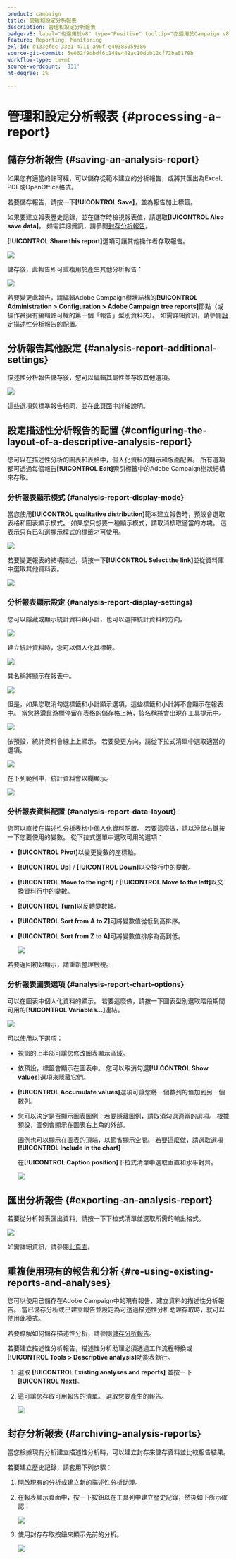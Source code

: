 ```yaml
---
product: campaign
title: 管理和設定分析報表
description: 管理和設定分析報表
badge-v8: label="也適用於v8" type="Positive" tooltip="亦適用於Campaign v8"
feature: Reporting, Monitoring
exl-id: d133efec-33e1-4711-a90f-e40385059386
source-git-commit: 5e062f9dbdf6c148e442ac10dbb12cf72ba0179b
workflow-type: tm+mt
source-wordcount: '831'
ht-degree: 1%

---
```


# 管理和設定分析報表 {#processing-a-report}

## 儲存分析報告 {#saving-an-analysis-report}

如果您有適當的許可權，可以儲存從範本建立的分析報告，或將其匯出為Excel、PDF或OpenOffice格式。

若要儲存報告，請按一下&#x200B;**[!UICONTROL Save]**，並為報告加上標籤。

如果要建立報表歷史記錄，並在儲存時檢視報表值，請選取&#x200B;**[!UICONTROL Also save data]**。 如需詳細資訊，請參閱[封存分析報告](#archiving-analysis-reports)。

**[!UICONTROL Share this report]**&#x200B;選項可讓其他操作者存取報告。

![](assets/s_ncs_user_report_wizard_010.png)

儲存後，此報告即可重複用於產生其他分析報告：

![](assets/s_ncs_user_report_wizard_08a.png)

若要變更此報告，請編輯Adobe Campaign樹狀結構的&#x200B;**[!UICONTROL Administration > Configuration > Adobe Campaign tree reports]**&#x200B;節點（或操作員擁有編輯許可權的第一個「報告」型別資料夾）。 如需詳細資訊，請參閱[設定描述性分析報告的配置](#configuring-the-layout-of-a-descriptive-analysis-report)。

## 分析報告其他設定 {#analysis-report-additional-settings}

描述性分析報告儲存後，您可以編輯其屬性並存取其他選項。

![](assets/s_ncs_user_report_wizard_08b.png)

這些選項與標準報告相同，並在[此頁面](../../reporting/using/properties-of-the-report.md)中詳細說明。

## 設定描述性分析報告的配置 {#configuring-the-layout-of-a-descriptive-analysis-report}

您可以在描述性分析的圖表和表格中，個人化資料的顯示和版面配置。 所有選項都可透過每個報告&#x200B;**[!UICONTROL Edit]**&#x200B;索引標籤中的Adobe Campaign樹狀結構來存取。

### 分析報表顯示模式 {#analysis-report-display-mode}

當您使用&#x200B;**[!UICONTROL qualitative distribution]**&#x200B;範本建立報告時，預設會選取表格和圖表顯示模式。 如果您只想要一種顯示模式，請取消核取適當的方塊。 這表示只有已勾選顯示模式的標籤才可使用。

![](assets/s_ncs_advuser_report_display_01.png)

若要變更報表的結構描述，請按一下&#x200B;**[!UICONTROL Select the link]**&#x200B;並從資料庫中選取其他資料表。

![](assets/s_ncs_advuser_report_display_02.png)

### 分析報表顯示設定 {#analysis-report-display-settings}

您可以隱藏或顯示統計資料與小計，也可以選擇統計資料的方向。

![](assets/s_ncs_advuser_report_display_05.png)

建立統計資料時，您可以個人化其標籤。

![](assets/s_ncs_advuser_report_display_06.png)

其名稱將顯示在報表中。

![](assets/s_ncs_advuser_report_display_07.png)

但是，如果您取消勾選標籤和小計顯示選項，這些標籤和小計將不會顯示在報表中。 當您將滑鼠游標停留在表格的儲存格上時，該名稱將會出現在工具提示中。

![](assets/s_ncs_advuser_report_display_08.png)

依預設，統計資料會線上上顯示。 若要變更方向，請從下拉式清單中選取適當的選項。

![](assets/s_ncs_advuser_report_wizard_035a.png)

在下列範例中，統計資料會以欄顯示。

![](assets/s_ncs_advuser_report_wizard_035.png)

### 分析報表資料配置 {#analysis-report-data-layout}

您可以直接在描述性分析表格中個人化資料配置。 若要這麼做，請以滑鼠右鍵按一下您要使用的變數。 從下拉式選單中選取可用的選項：

* **[!UICONTROL Pivot]**&#x200B;以變更變數的座標軸。
* **[!UICONTROL Up]** / **[!UICONTROL Down]**&#x200B;以交換行中的變數。
* **[!UICONTROL Move to the right]** / **[!UICONTROL Move to the left]**&#x200B;以交換資料行中的變數。
* **[!UICONTROL Turn]**&#x200B;以反轉變數軸。
* **[!UICONTROL Sort from A to Z]**&#x200B;可將變數值從低到高排序。
* **[!UICONTROL Sort from Z to A]**&#x200B;可將變數值排序為高到低。

  ![](assets/s_ncs_advuser_report_wizard_016.png)

若要返回初始顯示，請重新整理檢視。

### 分析報表圖表選項 {#analysis-report-chart-options}

可以在圖表中個人化資料的顯示。 若要這麼做，請按一下圖表型別選取階段期間可用的&#x200B;**[!UICONTROL Variables...]**&#x200B;連結。

![](assets/s_ncs_advuser_report_wizard_3c.png)

可以使用以下選項：

* 視窗的上半部可讓您修改圖表顯示區域。
* 依預設，標籤會顯示在圖表中。 您可以取消勾選&#x200B;**[!UICONTROL Show values]**&#x200B;選項來隱藏它們。
* **[!UICONTROL Accumulate values]**&#x200B;選項可讓您將一個數列的值加到另一個數列。
* 您可以決定是否顯示圖表圖例：若要隱藏圖例，請取消勾選適當的選項。 根據預設，圖例會顯示在圖表右上角的外部。

  圖例也可以顯示在圖表的頂端，以節省顯示空間。 若要這麼做，請選取選項&#x200B;**[!UICONTROL Include in the chart]**

  在&#x200B;**[!UICONTROL Caption position]**&#x200B;下拉式清單中選取垂直和水平對齊。

  ![](assets/s_ncs_advuser_report_wizard_3d.png)

## 匯出分析報告 {#exporting-an-analysis-report}

若要從分析報表匯出資料，請按一下下拉式清單並選取所需的輸出格式。

![](assets/s_ncs_user_report_wizard_09.png)

如需詳細資訊，請參閱[此頁面](../../reporting/using/actions-on-reports.md)。

## 重複使用現有的報告和分析 {#re-using-existing-reports-and-analyses}

您可以使用已儲存在Adobe Campaign中的現有報告，建立資料的描述性分析報告。 當已儲存分析或已建立報告並設定為可透過描述性分析助理存取時，就可以使用此模式。

若要瞭解如何儲存描述性分析，請參閱[儲存分析報告](#saving-an-analysis-report)。

若要建立描述性分析報告，描述性分析助理必須透過工作流程轉換或&#x200B;**[!UICONTROL Tools > Descriptive analysis]**&#x200B;功能表執行。

1. 選取 **[!UICONTROL Existing analyses and reports]** 並按一下 **[!UICONTROL Next]**。
1. 這可讓您存取可用報告的清單。 選取您要產生的報告。

   ![](assets/s_ncs_user_report_wizard_01.png)

## 封存分析報表 {#archiving-analysis-reports}

當您根據現有分析建立描述性分析時，可以建立封存來儲存資料並比較報告結果。

若要建立歷史記錄，請套用下列步驟：

1. 開啟現有的分析或建立新的描述性分析助理。
1. 在報表顯示頁面中，按一下按鈕以在工具列中建立歷史記錄，然後如下所示確認：

   ![](assets/reporting_descriptive_historize_icon.png)

1. 使用封存存取按鈕來顯示先前的分析。

   ![](assets/reporting_descriptive_historize_access.png)
